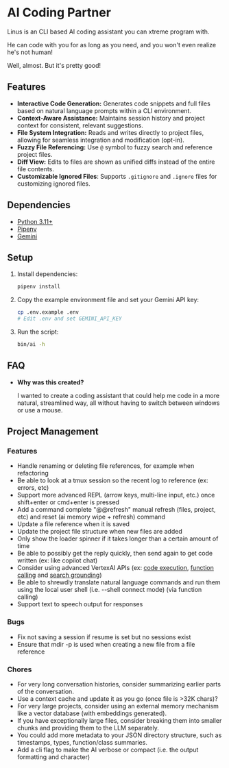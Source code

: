 # AI Coding Partner

Linus is an CLI based AI coding assistant you can xtreme program with.

He can code with you for as long as you need, and you won't even realize he's not human!

Well, almost. But it's pretty good!

## Features

*   **Interactive Code Generation:**  Generates code snippets and full files based on natural language prompts within a CLI environment.
*   **Context-Aware Assistance:**  Maintains session history and project context for consistent, relevant suggestions.
*   **File System Integration:**  Reads and writes directly to project files, allowing for seamless integration and modification (opt-in).
*   **Fuzzy File Referencing:** Use `@` symbol to fuzzy search and reference project files.
*   **Diff View:** Edits to files are shown as unified diffs instead of the entire file contents.
*   **Customizable Ignored Files**: Supports `.gitignore` and `.ignore` files for customizing ignored files.

## Dependencies

*   [Python 3.11+](https://www.python.org/downloads/)
*   [Pipenv](https://pypi.org/project/pipenv/)
*   [Gemini](https://aistudio.google.com/app/apikey)

## Setup

1.  Install dependencies:

    ```sh
    pipenv install
    ```
2.  Copy the example environment file and set your Gemini API key:

    ```sh
    cp .env.example .env
    # Edit .env and set GEMINI_API_KEY
    ```
3.  Run the script:

    ```sh
    bin/ai -h
    ```

## FAQ

*   **Why was this created?**

    I wanted to create a coding assistant that could help me code in a more natural, streamlined way,
    all without having to switch between windows or use a mouse.

## Project Management

### Features

*   Handle renaming or deleting file references, for example when refactoring
*   Be able to look at a tmux session so the recent log to reference (ex: errors, etc)
*   Support more advanced REPL (arrow keys, multi-line input, etc.) once shift+enter or cmd+enter is pressed
*   Add a command complete "@@refresh" manual refresh (files, project, etc) and reset (ai memory wipe + refresh) command
*   Update a file reference when it is saved
*   Update the project file structure when new files are added
*   Only show the loader spinner if it takes longer than a certain amount of time
*   Be able to possibly get the reply quickly, then send again to get code written (ex: like copilot chat)
*   Consider using advanced VertexAI APIs (ex: [code execution](https://cloud.google.com/vertex-ai/generative-ai/docs/multimodal/code-execution#googlegenaisdk_tools_code_exec_with_txt-python_genai_sdk), [function calling](https://cloud.google.com/vertex-ai/generative-ai/docs/multimodal/function-calling) and [search grounding](https://ai.google.dev/gemini-api/docs/grounding?lang=python))
*   Be able to shrewdly translate natural language commands and run them using the local user shell (i.e. --shell connect mode) (via function calling)
*   Support text to speech output for responses

### Bugs

*   Fix not saving a session if resume is set but no sessions exist
*   Ensure that mdir -p is used when creating a new file from a file reference

### Chores

*   For very long conversation histories, consider summarizing earlier parts of the conversation.
*   Use a context cache and update it as you go (once file is >32K chars)?
*   For very large projects, consider using an external memory mechanism like a vector database (with embeddings generated).
*   If you have exceptionally large files, consider breaking them into smaller chunks and providing them to the LLM separately.
*   You could add more metadata to your JSON directory structure, such as timestamps, types, function/class summaries.
*   Add a cli flag to make the AI verbose or compact (i.e. the output formatting and character)
